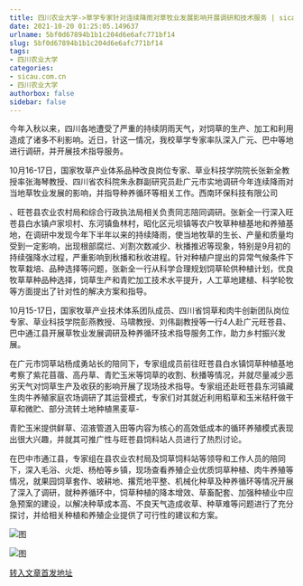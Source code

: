 ```yaml
---
title: 四川农业大学->草学专家针对连续降雨对草牧业发展影响开展调研和技术服务 | sicau.com.cn
date: 2021-10-20 01:25:05.149637
urlname: 5bf0d67894b1b1c204d6e6afc771bf14
slug: 5bf0d67894b1b1c204d6e6afc771bf14
tags: 
- 四川农业大学
categories:
- sicau.com.cn
- 四川农业大学
authorbox: false
sidebar: false
---
```

今年入秋以来，四川各地遭受了严重的持续阴雨天气，对饲草的生产、加工和利用造成了诸多不利影响。近日，针这一情况，我校草学专家率队深入广元、巴中等地进行调研，并开展技术指导服务。  

10月16-17日，国家牧草产业体系品种改良岗位专家、草业科技学院院长张新全教授率张海琴教授、四川省农科院朱永群副研究员赴广元市实地调研今年连续降雨对当地草牧业发展的影响，并指导种养循环等相关工作。西南环保科技有限公司
<!--more-->
、旺苍县农业农村局和综合行政执法局相关负责同志陪同调研。张新全一行深入旺苍县白水镇卢家坝村、东河镇鱼林村，昭化区元坝镇等农户牧草种植基地和养殖基地，在调研中发现今年下半年以来的持续降雨，使当地牧草的生长、产量和质量均受到一定影响，出现根部腐烂、刈割次数减少、秋播推迟等现象，特别是9月初的持续强降水过程，严重影响到秋播和秋收进程。针对种植户提出的异常气候条件下牧草栽培、品种选择等问题，张新全一行从科学合理规划饲草轮供种植计划，优良牧草草种品种选择，饲草生产和青贮加工技术水平提升，人工草地建植、科学轮牧等方面提出了针对性的解决方案和指导。  

10月15-17日，国家牧草产业技术体系团队成员、四川省饲草和肉牛创新团队岗位专家、草业科技学院彭燕教授、马啸教授、刘伟副教授等一行4人赴广元旺苍县、巴中通江县开展草牧业发展调研及种养循环技术指导服务工作，助力乡村振兴发展。

在广元市饲草站杨成勇站长的陪同下，专家组成员前往旺苍县白水镇饲草种植基地考察了紫花苜蓿、高丹草、青贮玉米等饲草的收割、秋播等情况，并就尽量减少恶劣天气对饲草生产及收获的影响开展了现场技术指导。专家组还赴旺苍县东河镇藏生肉牛养殖家庭农场调研了其运营模式，专家们对其就近利用稻草和玉米秸秆做干草和微贮、部分流转土地种植黑麦草-

青贮玉米提供鲜草、沼液管道入田等内容为核心的高效低成本的循环养殖模式表现出很大兴趣，并就其可推广性与旺苍县饲料站人员进行了热烈讨论。

在巴中市通江县，专家组在县农业农村局及饲草饲料站等领导和工作人员的陪同下，深入毛浴、火炬、杨柏等乡镇，现场查看养殖企业优质饲草种植、肉牛养殖等情况，就果园饲草套作、坡耕地、撂荒地平整、机械化种草及种养循环等情况开展了深入了调研，就种养循环中，饲草种植的降本增效、草畜配套、加强种植业中应急预案的建设，以解决种草成本高、不良天气造成收草、种草难等问题进行了充分探讨，并给相关种植和养殖企业提供了可行性的建议和方案。

![图](https://news.sicau.edu.cn/__local/3/5D/D9/BF5743B832E62E4487615606B00_726D0E5F_49CB2.jpg)

![图](https://news.sicau.edu.cn/__local/0/AD/4F/97FC769A326C39B81A7535608F2_48656EBB_4F698.jpg)

[转入文章首发地址](https://news.sicau.edu.cn/info/1078/64975.htm)